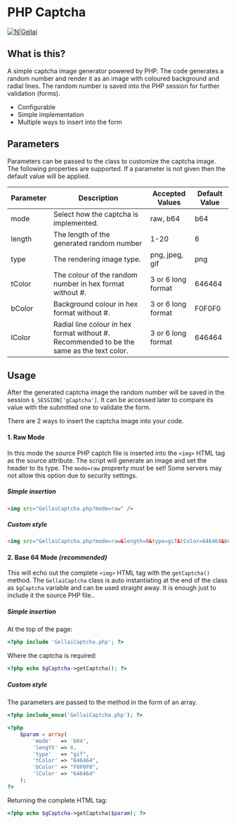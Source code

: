 # PHP Captcha

[![N|Gellai](https://www.gellai.com/wp-content/themes/gellai/images/Powered-By-Gellai.png)](https://gellai.com)

## What is this?
A simple captcha image generator powered by PHP. The code generates a random number and render it as an image with coloured background and radial lines. The random number is saved into the PHP session for further validation (forms).
  - Configurable
  - Simple implementation
  - Multiple ways to insert into the form

## Parameters

Parameters can be passed to the class to customize the captcha image. The following properties are supported. If a parameter is not given then the default value will be applied.

| Parameter | Description | Accepted Values | Default Value |
| --------- | ----------- | --------------- | ------------- |
| mode | Select how the captcha is implemented. | raw, b64 | b64 |
| length | The length of the generated random number | 1-20 | 6 |
| type | The rendering image type. | png, jpeg, gif | png |
| tColor | The colour of the random number in hex format without #. | 3 or 6 long format | 646464 |
| bColor | Background colour in hex format without #. | 3 or 6 long format | F0F0F0 |
| lColor | Radial line colour in hex format without #. Recommended to be the same as the text color. | 3 or 6 long format | 646464 |

## Usage

After the generated captcha image the random number will be saved in the session `$_SESSION['gCaptcha']`. It can be accessed later to compare its value with the submitted one to validate the form.

There are 2 ways to insert the captcha image into your code.

#### 1. Raw Mode

In this mode the source PHP captch file is inserted into the `<img>` HTML tag as the source attribute. The script will generate an image and set the header to its type. The `mode=raw` proprerty must be set! Some servers may not allow this option due to security settings.

##### Simple insertion
```html
<img src="GellaiCaptcha.php?mode=raw" />
```

##### Custom style

```html
<img src="GellaiCaptcha.php?mode=raw&length=8&type=gif&tColor=646464&bColor=F0F0F0&lColor=646464" />
```

#### 2. Base 64 Mode *(recommended)*

This will echo out the complete `<img>` HTML tag with the `getCaptcha()` method. The `GellaiCaptcha` class is auto instantiating at the end of the class as `$gCaptcha` variable and can be used straight away. It is enough just to include it the source PHP file..

##### Simple insertion

At the top of the page:
```php
<?php include 'GellaiCaptcha.php'; ?>
```

Where the captcha is required:
```php
<?php echo $gCaptcha->getCaptcha(); ?>
```

##### Custom style

The parameters are passed to the method in the form of an array.

```php
<?php include_once('GellaiCaptcha.php'); ?>

<?php
    $param = array(
        'mode'   => 'b64',
        'length' => 8,
        'type'   => "gif",
        'tColor' => "646464",
        'bColor' => "F0F0F0",
        'lColor' => "646464"
    );
?>
```

Returning the complete HTML tag:
```php
<?php echo $gCaptcha->getCaptcha($param); ?>
```